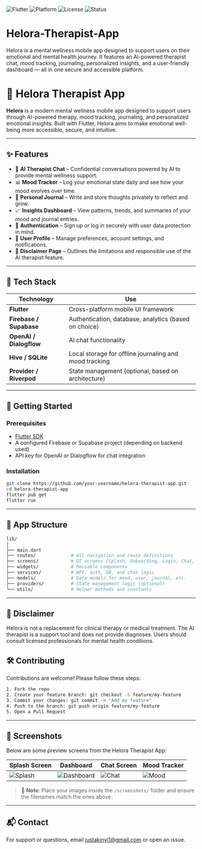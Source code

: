 ![Flutter](https://img.shields.io/badge/Flutter-3.x-blue?logo=flutter)
![Platform](https://img.shields.io/badge/Platform-Android%20%7C%20iOS-lightgrey)
![License](https://img.shields.io/badge/License-MIT-green)
![Status](https://img.shields.io/badge/Status-In_Development-orange)

# Helora-Therapist-App
Helora is a mental wellness mobile app designed to support users on their emotional and mental health journey. It features an AI-powered therapist chat, mood tracking, journaling, personalized insights, and a user-friendly dashboard — all in one secure and accessible platform.
# 🧠 Helora Therapist App

**Helora** is a modern mental wellness mobile app designed to support users through AI-powered therapy, mood tracking, journaling, and personalized emotional insights. Built with Flutter, Helora aims to make emotional well-being more accessible, secure, and intuitive.

---

## ✨ Features

- 💬 **AI Therapist Chat** – Confidential conversations powered by AI to provide mental wellness support.
- 📊 **Mood Tracker** – Log your emotional state daily and see how your mood evolves over time.
- 📓 **Personal Journal** – Write and store thoughts privately to reflect and grow.
- 📈 **Insights Dashboard** – View patterns, trends, and summaries of your mood and journal entries.
- 🔐 **Authentication** – Sign up or log in securely with user data protection in mind.
- 👤 **User Profile** – Manage preferences, account settings, and notifications.
- 📜 **Disclaimer Page** – Outlines the limitations and responsible use of the AI therapist feature.

---

## 🧩 Tech Stack

| Technology | Use |
|------------|-----|
| **Flutter** | Cross-platform mobile UI framework |
| **Firebase / Supabase** | Authentication, database, analytics (based on choice) |
| **OpenAI / Dialogflow** | AI chat functionality |
| **Hive / SQLite** | Local storage for offline journaling and mood tracking |
| **Provider / Riverpod** | State management (optional, based on architecture) |

---

## 🚀 Getting Started

### Prerequisites

- [Flutter SDK](https://docs.flutter.dev/get-started/install)
- A configured Firebase or Supabase project (depending on backend used)
- API key for OpenAI or Dialogflow for chat integration

### Installation

```bash
git clone https://github.com/your-username/helora-therapist-app.git
cd helora-therapist-app
flutter pub get
flutter run
```
---

## 📱 App Structure
```bash
lib/
│
├── main.dart
├── routes/             # All navigation and route definitions
├── screens/            # UI screens (Splash, Onboarding, Login, Chat, etc.)
├── widgets/            # Reusable components
├── services/           # API, auth, DB, and chat logic
├── models/             # Data models for mood, user, journal, etc.
├── providers/          # State management logic (optional)
└── utils/              # Helper methods and constants
```
---

## 🔐 Disclaimer

Helora is not a replacement for clinical therapy or medical treatment. The AI therapist is a support tool and does not provide diagnoses. Users should consult licensed professionals for mental health conditions.

## 🛠️ Contributing
Contributions are welcome! Please follow these steps:
```bash
1. Fork the repo
2. Create your feature branch: git checkout -b feature/my-feature
3. Commit your changes: git commit -m "Add my feature"
4. Push to the branch: git push origin feature/my-feature
5. Open a Pull Request
   ```
---

## 📸 Screenshots

Below are some preview screens from the Helora Therapist App:

| Splash Screen | Dashboard | Chat Screen | Mood Tracker |
|---------------|-----------|-------------|---------------|
| ![Splash](screenshots/splash.png) | ![Dashboard](screenshots/dashboard.png) | ![Chat](screenshots/chat.png) | ![Mood](screenshots/mood_tracker.png) |

> 📁 **Note**: Place your images inside the `/screenshots/` folder and ensure the filenames match the ones above.

---

## 📬 Contact
For support or questions, email justakinyi1@gmail.com or open an issue.
